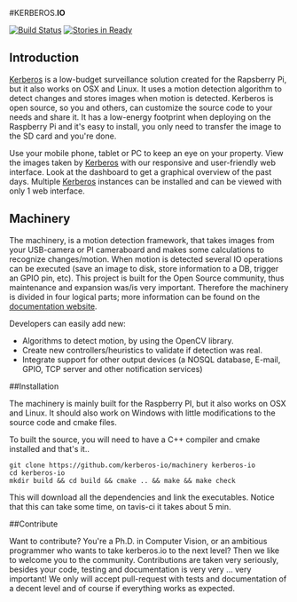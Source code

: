 #KERBEROS.**IO**


[![Build Status](https://travis-ci.org/kerberos-io/machinery.svg)](https://travis-ci.org/kerberos-io/machinery) [![Stories in Ready](https://badge.waffle.io/kerberos-io/machinery.svg?label=ready&title=Ready)](http://waffle.io/kerberos-io/machinery)

## Introduction

[Kerberos](http://kerberos.io) is a low-budget surveillance solution created for the Rapsberry Pi, but it also works on OSX and Linux. It uses a motion detection algorithm to detect changes and stores images when motion is detected. Kerberos is open source, so you and others, can customize the source code to your needs and share it. It has a low-energy footprint when deploying on the Raspberry Pi and it's easy to install, you only need to transfer the image to the SD card and you're done.

Use your mobile phone, tablet or PC to keep an eye on your property. View the images taken by [Kerberos](http://kerberos.io) with our responsive and user-friendly web interface. Look at the dashboard to get a graphical overview of the past days. Multiple [Kerberos](http://kerberos.io) instances can be installed and can be viewed with only 1 web interface.

## Machinery

The machinery, is a motion detection framework, that takes images from your USB-camera or PI cameraboard and makes some calculations to recognize changes/motion. When motion is detected several IO operations can be executed (save an image to disk, store information to a DB, trigger an GPIO pin, etc). This project is built for the Open Source community, thus maintenance and expansion was/is very important. Therefore the machinery is divided in four logical parts; more information can be found on the [documentation website](http://doc.kerberos.io).

Developers can easily add new:

- Algorithms to detect motion, by using the OpenCV library.
- Create new controllers/heuristics to validate if detection was real.
- Integrate support for other output devices (a NOSQL database, E-mail, GPIO, TCP server and other notification services)

##Installation

The machinery is mainly built for the Raspberry PI, but it also works on OSX and Linux. It should also work on Windows with little modifications to the source code and cmake files.

To built the source, you will need to have a C++ compiler and cmake installed and that's it..


    git clone https://github.com/kerberos-io/machinery kerberos-io
    cd kerberos-io
    mkdir build && cd build && cmake .. && make && make check


This will download all the dependencies and link the executables. Notice that this can take some time, on tavis-ci it takes about 5 min.

##Contribute

Want to contribute? You're a Ph.D. in Computer Vision, or an ambitious programmer who wants to take kerberos.io to the next level? Then we like to welcome you to the community. Contributions are taken very seriously, besides your code, testing and documentation is very very ... very important! We only will accept pull-request with tests and documentation of a decent level and of course if everything works as expected. 
